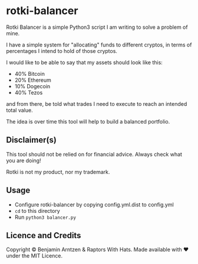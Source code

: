 # rotki-balancer
Rotki Balancer is a simple Python3 script I am writing to solve a problem of mine.

I have a simple system for "allocating" funds to different cryptos, in terms of percentages I intend to hold of those cryptos.

I would like to be able to say that my assets should look like this:
* 40% Bitcoin
* 20% Ethereum
* 10% Dogecoin
* 40% Tezos

and from there, be told what trades I need to execute to reach an intended total value.

The idea is over time this tool will help to build a balanced portfolio.

## Disclaimer(s)
This tool should not be relied on for financial advice. Always check what you are doing!

Rotki is not my product, nor my trademark.

## Usage
* Configure rotki-balancer by copying config.yml.dist to config.yml
* `cd` to this directory
* Run `python3 balancer.py`

## Licence and Credits
Copyright © Benjamin Arntzen & Raptors With Hats.
Made available with ❤️ under the MIT Licence.
